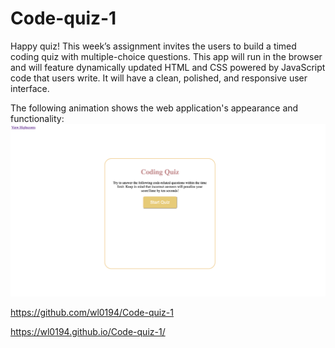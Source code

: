# Code-quiz-1
Happy quiz!
This week’s assignment invites the users to build a timed coding quiz with multiple-choice questions. This app will run in the browser and will feature dynamically updated HTML and CSS powered by JavaScript code that users write. It will have a clean, polished, and responsive user interface.

The following animation shows the web application's appearance and functionality:
![quiz-demo](./assets/Img/demo.png)

https://github.com/wl0194/Code-quiz-1

https://wl0194.github.io/Code-quiz-1/


